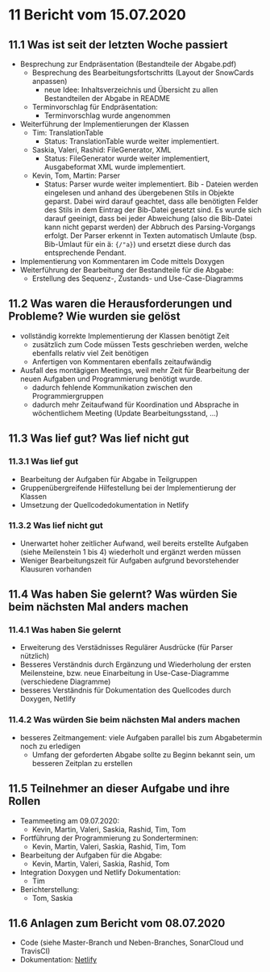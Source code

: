 # 11 Bericht vom 15.07.2020
  
## 11.1  Was ist seit der letzten Woche passiert

+ Besprechung zur Endpräsentation (Bestandteile der Abgabe.pdf)
  + Besprechung des Bearbeitungsfortschritts (Layout der SnowCards anpassen)
    + neue Idee: Inhaltsverzeichnis und Übersicht zu allen Bestandteilen der Abgabe in README
  + Terminvorschlag für Endpräsentation:
    + Terminvorschlag wurde angenommen
+ Weiterführung der Implementierungen der Klassen
  + Tim: TranslationTable
    + Status: TranslationTable wurde weiter implementiert.
  + Saskia, Valeri, Rashid:  FileGenerator, XML
    + Status: FileGenerator wurde weiter implementiert, Ausgabeformat XML wurde implementiert. 
  + Kevin, Tom, Martin: Parser
    + Status: Parser wurde weiter implementiert. Bib - Dateien werden eingelesen und anhand des übergebenen Stils in Objekte geparst. Dabei wird darauf geachtet, dass alle benötigten Felder des Stils in dem Eintrag der Bib-Datei gesetzt sind. Es wurde sich darauf geeinigt, dass bei jeder Abweichung (also die Bib-Datei kann nicht geparst werden) der Abbruch des Parsing-Vorgangs erfolgt. Der Parser erkennt in Texten automatisch Umlaute (bsp. Bib-Umlaut für ein ä: `{/"a}`) und ersetzt diese durch das entsprechende Pendant.
+ Implementierung von Kommentaren im Code mittels Doxygen
+ Weiterführung der Bearbeitung der Bestandteile für die Abgabe:
    + Erstellung des Sequenz-, Zustands- und Use-Case-Diagramms

## 11.2 Was waren die Herausforderungen und Probleme? Wie wurden sie gelöst

+ vollständig korrekte Implementierung der Klassen benötigt Zeit
  + zusätzlich zum Code müssen Tests geschrieben werden, welche ebenfalls relativ viel Zeit benötigen
  + Anfertigen von Kommentaren ebenfalls zeitaufwändig
+ Ausfall des montägigen Meetings, weil mehr Zeit für Bearbeitung der neuen Aufgaben und Programmierung benötigt wurde.
  + dadurch fehlende Kommunikation zwischen den Programmiergruppen
  + dadurch mehr Zeitaufwand für Koordination und Absprache in wöchentlichem Meeting (Update Bearbeitungsstand, ...)

## 11.3 Was lief gut? Was lief nicht gut

### 11.3.1 Was lief gut

+ Bearbeitung der Aufgaben für Abgabe in Teilgruppen
+ Gruppenübergreifende Hilfestellung bei der Implementierung der Klassen
+ Umsetzung der Quellcodedokumentation in Netlify

### 11.3.2 Was lief nicht gut

+ Unerwartet hoher zeitlicher Aufwand, weil bereits erstellte Aufgaben (siehe Meilenstein 1 bis 4) wiederholt und ergänzt werden müssen
+ Weniger Bearbeitungszeit für Aufgaben aufgrund bevorstehender Klausuren vorhanden

## 11.4 Was haben Sie gelernt? Was würden Sie beim nächsten Mal anders machen

### 11.4.1 Was haben Sie gelernt

+ Erweiterung des Verstädnisses Regulärer Ausdrücke (für Parser nützlich)
+ Besseres Verständnis durch Ergänzung und Wiederholung der ersten Meilensteine, bzw. neue Einarbeitung in Use-Case-Diagramme  (verschiedene Diagramme)
+ besseres Verständnis für Dokumentation des Quellcodes durch Doxygen, Netlify

### 11.4.2 Was würden Sie beim nächsten Mal anders machen

+ besseres Zeitmangement: viele Aufgaben parallel bis zum Abgabetermin noch zu erledigen
    + Umfang der geforderten Abgabe sollte zu Beginn bekannt sein, um besseren Zeitplan zu erstellen

## 11.5 Teilnehmer an dieser Aufgabe und ihre Rollen

+ Teammeeting am 09.07.2020:
  + Kevin, Martin, Valeri, Saskia, Rashid, Tim, Tom
+ Fortführung der Programmierung zu Sonderterminen:
  + Kevin, Martin, Valeri, Saskia, Rashid, Tim, Tom
+ Bearbeitung der Aufgaben für die Abgabe:
  + Kevin, Martin, Valeri, Saskia, Rashid, Tom
+ Integration Doxygen und Netlify Dokumentation:
  + Tim
+ Berichterstellung:
  + Tom, Saskia

## 11.6 Anlagen zum Bericht vom 08.07.2020

+ Code (siehe Master-Branch und Neben-Branches, SonarCloud und TravisCI)
+ Dokumentation: [Netlify](https://bibparser.timkante.dev "Doxygen")
